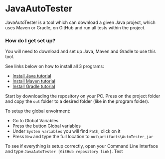 # JavaAutoTester #

JavaAutoTester is a tool which can download a given Java project, 
which uses Maven or Gradle, on GitHub and run all tests within the project.

### How do I get set up? ###

You will need to download and set up Java, Maven and Gradle to use this tool.

See links below on how to install all 3 programs:

* [Install Java tutorial](https://www.youtube.com/watch?v=Uz13RXDpvDM)
* [Install Maven tutorial](https://www.youtube.com/watch?v=RfCWg5ay5B0&t)
* [Install Gradle tutorial](https://www.youtube.com/watch?v=C55i2OHKYMc)

Start by downloading the repository on your PC. Press on the project folder and copy
the ```out``` folder to a desired folder (like in the program folder).

To setup the global envoirment:
* Go to Global Variables
* Press the button Global variables 
* Under ```System variables``` you will find ```Path```, click on it
* Press ```New``` and type the full location to ```out\artifacts\AutoTester_jar```

To see if everything is setup correctly, open your Command Line Interface and type 
```JavaAutoTester [GitHub repository link]```.
Test
